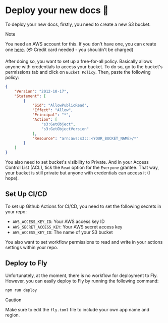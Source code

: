 # Deploy your new docs 🚀

To deploy your new docs, firstly, you need to create a new S3 bucket. 

> [!NOTE]
> You need an AWS account for this. If you don't have one, you can create one [here](https://aws.amazon.com/). (💳 Credit card needed - you shouldn't be charged)

After doing so, you want to set up a free-for-all policy. Basically allows anyone with credentials to access your bucket. To do so, go to the bucket's permissions tab and click on `Bucket Policy`. Then, paste the following policy:

```json
{
    "Version": "2012-10-17",
    "Statement": [
        {
            "Sid": "AllowPublicRead",
            "Effect": "Allow",
            "Principal": "*",
            "Action": [
                "s3:GetObject",
                "s3:GetObjectVersion"
            ],
            "Resource": "arn:aws:s3:::<YOUR_BUCKET_NAME>/*"
        }
    ]
}
```

You also need to set bucket's visibility to Private. And in your Access Control List (ACL), tick the `Read` option for the `Everyone` grantee. That way, your bucket is still private but anyone with credentials can access it (I hope).

## Set Up CI/CD

To set up Github Actions for CI/CD, you need to set the following secrets in your repo:

- `AWS_ACCESS_KEY_ID`: Your AWS access key ID
- `AWS_SECRET_ACCESS_KEY`: Your AWS secret access key
- `AWS_ACCESS_KEY_ID`: The name of your S3 bucket

You also want to set workflow permissions to read and write in your actions settings within your repo.

## Deploy to Fly

Unfortunately, at the moment, there is no workflow for deployment to Fly. However, you can easily deploy to Fly by running the following command:

```bash
npm run deploy
```

> [!CAUTION]
> Make sure to edit the `fly.toml` file to include your own app name and region.
